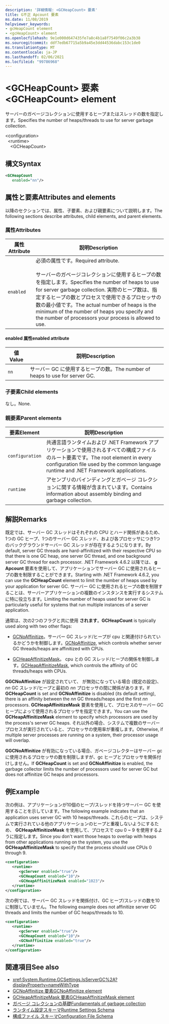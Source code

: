 ```yaml
---
description: '詳細情報: <GCHeapCount> 要素'
title: G不正 Apcount 要素
ms.date: 11/08/2019
helpviewer_keywords:
- gcHeapCount element
- <gcHeapCount> element
ms.openlocfilehash: 9e1e000d647435fe7a8c4b1a8f7549f06c2a3b38
ms.sourcegitcommit: ddf7edb67715a5b9a45e3dd44536dabc153c1de0
ms.translationtype: MT
ms.contentlocale: ja-JP
ms.lasthandoff: 02/06/2021
ms.locfileid: "99786968"
---
```

# <a name="gcheapcount-element"></a><span data-ttu-id="0697e-103">\<GCHeapCount> 要素</span><span class="sxs-lookup"><span data-stu-id="0697e-103">\<GCHeapCount> element</span></span>

<span data-ttu-id="0697e-104">サーバーのガベージコレクションに使用するヒープまたはスレッドの数を指定します。</span><span class="sxs-lookup"><span data-stu-id="0697e-104">Specifies the number of heaps/threads to use for server garbage collection.</span></span>

\<configuration>\
&nbsp;&nbsp;\<runtime>\
&nbsp;&nbsp;&nbsp;&nbsp;\<GCHeapCount>

## <a name="syntax"></a><span data-ttu-id="0697e-105">構文</span><span class="sxs-lookup"><span data-stu-id="0697e-105">Syntax</span></span>

```xml
<GCHeapCount
   enabled="nn"/>
```

## <a name="attributes-and-elements"></a><span data-ttu-id="0697e-106">属性と要素</span><span class="sxs-lookup"><span data-stu-id="0697e-106">Attributes and elements</span></span>

<span data-ttu-id="0697e-107">以降のセクションでは、属性、子要素、および親要素について説明します。</span><span class="sxs-lookup"><span data-stu-id="0697e-107">The following sections describe attributes, child elements, and parent elements.</span></span>

### <a name="attributes"></a><span data-ttu-id="0697e-108">属性</span><span class="sxs-lookup"><span data-stu-id="0697e-108">Attributes</span></span>

|<span data-ttu-id="0697e-109">属性</span><span class="sxs-lookup"><span data-stu-id="0697e-109">Attribute</span></span>|<span data-ttu-id="0697e-110">説明</span><span class="sxs-lookup"><span data-stu-id="0697e-110">Description</span></span>|
|---------------|-----------------|
|`enabled`|<span data-ttu-id="0697e-111">必須の属性です。</span><span class="sxs-lookup"><span data-stu-id="0697e-111">Required attribute.</span></span><br /><br /><span data-ttu-id="0697e-112">サーバーのガベージコレクションに使用するヒープの数を指定します。</span><span class="sxs-lookup"><span data-stu-id="0697e-112">Specifies the number of heaps to use for server garbage collection.</span></span> <span data-ttu-id="0697e-113">実際のヒープ数は、指定するヒープの数とプロセスで使用できるプロセッサの数の最小値です。</span><span class="sxs-lookup"><span data-stu-id="0697e-113">The actual number of heaps is the minimum of the number of heaps you specify and the number of processors your process is allowed to use.</span></span> |

#### <a name="enabled-attribute"></a><span data-ttu-id="0697e-114">enabled 属性</span><span class="sxs-lookup"><span data-stu-id="0697e-114">enabled attribute</span></span>

|<span data-ttu-id="0697e-115">値</span><span class="sxs-lookup"><span data-stu-id="0697e-115">Value</span></span>|<span data-ttu-id="0697e-116">説明</span><span class="sxs-lookup"><span data-stu-id="0697e-116">Description</span></span>|
|-----------|-----------------|
|`nn`|<span data-ttu-id="0697e-117">サーバー GC に使用するヒープの数。</span><span class="sxs-lookup"><span data-stu-id="0697e-117">The number of heaps to use for server GC.</span></span>|

### <a name="child-elements"></a><span data-ttu-id="0697e-118">子要素</span><span class="sxs-lookup"><span data-stu-id="0697e-118">Child elements</span></span>

<span data-ttu-id="0697e-119">なし。</span><span class="sxs-lookup"><span data-stu-id="0697e-119">None.</span></span>

### <a name="parent-elements"></a><span data-ttu-id="0697e-120">親要素</span><span class="sxs-lookup"><span data-stu-id="0697e-120">Parent elements</span></span>

|<span data-ttu-id="0697e-121">要素</span><span class="sxs-lookup"><span data-stu-id="0697e-121">Element</span></span>|<span data-ttu-id="0697e-122">説明</span><span class="sxs-lookup"><span data-stu-id="0697e-122">Description</span></span>|
|-------------|-----------------|
|`configuration`|<span data-ttu-id="0697e-123">共通言語ランタイムおよび .NET Framework アプリケーションで使用されるすべての構成ファイルのルート要素です。</span><span class="sxs-lookup"><span data-stu-id="0697e-123">The root element in every configuration file used by the common language runtime and .NET Framework applications.</span></span>|
|`runtime`|<span data-ttu-id="0697e-124">アセンブリのバインディングとガベージ コレクションに関する情報が含まれています。</span><span class="sxs-lookup"><span data-stu-id="0697e-124">Contains information about assembly binding and garbage collection.</span></span>|

## <a name="remarks"></a><span data-ttu-id="0697e-125">解説</span><span class="sxs-lookup"><span data-stu-id="0697e-125">Remarks</span></span>

<span data-ttu-id="0697e-126">既定では、サーバー GC スレッドはそれぞれの CPU とハード関係があるため、1つの GC ヒープ、1つのサーバー GC スレッド、および各プロセッサにつき1つのバックグラウンドサーバー GC スレッドが存在するようになります。</span><span class="sxs-lookup"><span data-stu-id="0697e-126">By default, server GC threads are hard-affinitized with their respective CPU so that there is one GC heap, one server GC thread, and one background server GC thread for each processor.</span></span> <span data-ttu-id="0697e-127">.NET Framework 4.6.2 以降では、 **g Apcount** 要素を使用して、アプリケーションでサーバー GC に使用されるヒープの数を制限することができます。</span><span class="sxs-lookup"><span data-stu-id="0697e-127">Starting with .NET Framework 4.6.2, you can use the **GCHeapCount** element to limit the number of heaps used by your application for server GC.</span></span> <span data-ttu-id="0697e-128">サーバー GC に使用されるヒープの数を制限することは、サーバーアプリケーションの複数のインスタンスを実行するシステムに特に役立ちます。</span><span class="sxs-lookup"><span data-stu-id="0697e-128">Limiting the number of heaps used for server GC is particularly useful for systems that run multiple instances of a server application.</span></span>

<span data-ttu-id="0697e-129">通常は、次の2つのフラグと共に使用 **されます**。</span><span class="sxs-lookup"><span data-stu-id="0697e-129">**GCHeapCount** is typically used along with two other flags:</span></span>

- <span data-ttu-id="0697e-130">[GCNoAffinitize](gcnoaffinitize-element.md)。サーバー GC スレッド/ヒープが cpu と関連付けられているかどうかを制御します。</span><span class="sxs-lookup"><span data-stu-id="0697e-130">[GCNoAffinitize](gcnoaffinitize-element.md), which controls whether server GC threads/heaps are affinitized with CPUs.</span></span>

- <span data-ttu-id="0697e-131">[GCHeapAffinitizeMask](gcheapaffinitizemask-element.md)。 cpu との GC スレッド/ヒープの関係を制御します。</span><span class="sxs-lookup"><span data-stu-id="0697e-131">[GCHeapAffinitizeMask](gcheapaffinitizemask-element.md), which controls the affinity of GC threads/heaps with CPUs.</span></span>

<span data-ttu-id="0697e-132">**GGCNoAffinitize** が設定されていて、 が無効になっている場合 (既定の設定)、 *nn* GC スレッド/ヒープと最初の *nn* プロセッサの間に関係があります。</span><span class="sxs-lookup"><span data-stu-id="0697e-132">If **GCHeapCount** is set and **GCNoAffinitize** is disabled (its default setting), there is an affinity between the *nn* GC threads/heaps and the first *nn* processors.</span></span> <span data-ttu-id="0697e-133">**GCHeapAffinitizeMask** 要素を使用して、プロセスのサーバー GC ヒープによって使用されるプロセッサを指定できます。</span><span class="sxs-lookup"><span data-stu-id="0697e-133">You can use the **GCHeapAffinitizeMask** element to specify which processors are used by the process's server GC heaps.</span></span> <span data-ttu-id="0697e-134">それ以外の場合、システムで複数のサーバープロセスが実行されていると、プロセッサの使用率が重複します。</span><span class="sxs-lookup"><span data-stu-id="0697e-134">Otherwise, if multiple server processes are running on a system, their processor usage will overlap.</span></span>

<span data-ttu-id="0697e-135">**GGCNoAffinitize** が有効になっている場合、ガベージコレクターはサーバー gc に使用されるプロセッサの数を制限しますが、gc ヒープとプロセッサを関係付けしません。</span><span class="sxs-lookup"><span data-stu-id="0697e-135">If **GCHeapCount** is set and **GCNoAffinitize** is enabled, the garbage collector limits the number of processors used for server GC but does not affinitize GC heaps and processors.</span></span>

## <a name="example"></a><span data-ttu-id="0697e-136">例</span><span class="sxs-lookup"><span data-stu-id="0697e-136">Example</span></span>

<span data-ttu-id="0697e-137">次の例は、アプリケーションが10個のヒープ/スレッドを持つサーバー GC を使用することを示しています。</span><span class="sxs-lookup"><span data-stu-id="0697e-137">The following example indicates that an application uses server GC with 10 heaps/threads.</span></span> <span data-ttu-id="0697e-138">これらのヒープは、システムで実行されている他のアプリケーションのヒープと重複しないようにするため、 **GCHeapAffinitizeMask** を使用して、プロセスで cpu 0 ~ 9 を使用するように指定します。</span><span class="sxs-lookup"><span data-stu-id="0697e-138">Since you don't want those heaps to overlap with heaps from other applications running on the system, you use the **GCHeapAffinitizeMask** to specify that the process should use CPUs 0 through 9.</span></span>

```xml
<configuration>
   <runtime>
      <gcServer enabled="true"/>
      <GCHeapCount enabled="10"/>
      <GCHeapAffinitizeMask enabled="1023"/>
   </runtime>
</configuration>
```

<span data-ttu-id="0697e-139">次の例では、サーバー GC スレッドを関係付け、GC ヒープ/スレッドの数を10に制限していません。</span><span class="sxs-lookup"><span data-stu-id="0697e-139">The following example does not affinitize server GC threads and limits the number of GC heaps/threads to 10.</span></span>

```xml
<configuration>
   <runtime>
      <gcServer enabled="true"/>
      <GCHeapCount enabled="10"/>
      <GCNoAffinitize enabled="true"/>
   </runtime>
</configuration>
```

## <a name="see-also"></a><span data-ttu-id="0697e-140">関連項目</span><span class="sxs-lookup"><span data-stu-id="0697e-140">See also</span></span>

- <xref:System.Runtime.GCSettings.IsServerGC%2A?displayProperty=nameWithType>
- [<span data-ttu-id="0697e-141">GCNoAffinitize 要素</span><span class="sxs-lookup"><span data-stu-id="0697e-141">GCNoAffinitize element</span></span>](gcnoaffinitize-element.md)
- [<span data-ttu-id="0697e-142">GCHeapAffinitizeMask 要素</span><span class="sxs-lookup"><span data-stu-id="0697e-142">GCHeapAffinitizeMask element</span></span>](gcheapaffinitizemask-element.md)
- [<span data-ttu-id="0697e-143">ガベージ コレクションの基礎</span><span class="sxs-lookup"><span data-stu-id="0697e-143">Fundamentals of garbage collection</span></span>](../../../../standard/garbage-collection/fundamentals.md)
- [<span data-ttu-id="0697e-144">ランタイム設定スキーマ</span><span class="sxs-lookup"><span data-stu-id="0697e-144">Runtime Settings Schema</span></span>](index.md)
- [<span data-ttu-id="0697e-145">構成ファイル スキーマ</span><span class="sxs-lookup"><span data-stu-id="0697e-145">Configuration File Schema</span></span>](../index.md)
